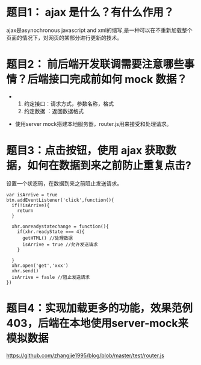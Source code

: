 # 题目1： ajax 是什么？有什么作用？
ajax是asynochronous javascript and xml的缩写,是一种可以在不重新加载整个页面的情况下，对网页的某部分进行更新的技术。
# 题目2： 前后端开发联调需要注意哪些事情？后端接口完成前如何 mock 数据？
* 1. 约定接口：请求方式，参数名称，格式
  2. 约定数据 ：返回数据格式

* 使用server mock搭建本地服务器，router.js用来接受和处理请求。
# 题目3：点击按钮，使用 ajax 获取数据，如何在数据到来之前防止重复点击?
设置一个状态码，在数据到来之前阻止发送请求。
```
var isArrive = true
btn.addEventListener('click',function(){
  if(!isArrive){
    return 
  } 

  xhr.onreadystatechange = function(){
    if(xhr.readyState === 4){
      getHTML() //处理数据
      isArrive = true //允许发送请求
    }
    
  }
  xhr.open('get','xxx')
  xhr.send()
  isArrive = fasle //阻止发送请求
})
```
# 题目4：实现加载更多的功能，效果范例403，后端在本地使用server-mock来模拟数据
https://github.com/zhangjie1995/blog/blob/master/test/router.js

